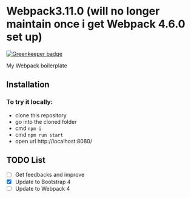 # Webpack3.11.0 (will no longer maintain once i get Webpack 4.6.0 set up)

[![Greenkeeper badge](https://badges.greenkeeper.io/nywooz/webpack-Bootstrap4.svg)](https://greenkeeper.io/)

My Webpack boilerplate

## Installation

### To try it locally:

 - clone this repository
 - go into the cloned folder
 - cmd `npm i`
 - cmd `npm run start`
 - open url http://localhost:8080/


## TODO List

- [ ] Get feedbacks and improve
- [x] Update to Bootstrap 4
- [ ] Update to Webpack 4

